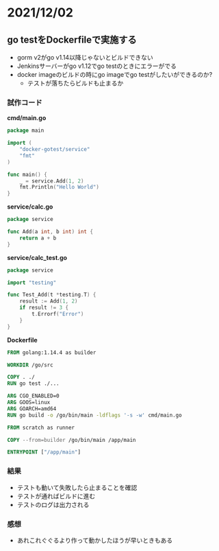 # 2021/12/02

## go testをDockerfileで実施する

* gorm v2がgo v1.14以降じゃないとビルドできない
* Jenkinsサーバーがgo v1.12でgo testのときにエラーがでる
* docker imageのビルドの時にgo imageでgo testがしたいができるのか?
    * テストが落ちたらビルドも止まるか


### 試作コード
**cmd/main.go**
```go
package main

import (
	"docker-gotest/service"
	"fmt"
)

func main() {
	_ = service.Add(1, 2)
	fmt.Println("Hello World")
}

```

**service/calc.go**
```go
package service

func Add(a int, b int) int {
	return a + b
}

```

**service/calc_test.go**
```go
package service

import "testing"

func Test_Add(t *testing.T) {
	result := Add(1, 2)
	if result != 3 {
		t.Errorf("Error")
	}
}

```


**Dockerfile**
```Dockerfile
FROM golang:1.14.4 as builder

WORKDIR /go/src

COPY . ./
RUN go test ./...

ARG CGO_ENABLED=0
ARG GOOS=linux
ARG GOARCH=amd64
RUN go build -o /go/bin/main -ldflags '-s -w' cmd/main.go

FROM scratch as runner

COPY --from=builder /go/bin/main /app/main

ENTRYPOINT ["/app/main"]
```

### 結果
* テストも動いて失敗したら止まることを確認
* テストが通ればビルドに進む
* テストのログは出力される

### 感想
* あれこれぐぐるより作って動かしたほうが早いときもある
